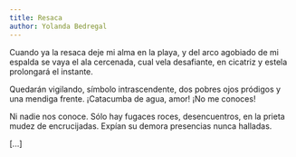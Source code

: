 ```yaml
---
title: Resaca
author: Yolanda Bedregal
---
```

Cuando ya la resaca deje mi alma en la playa,
y del arco agobiado de mi espalda se vaya
el ala cercenada, cual vela desafiante,
en cicatriz y estela prolongará el instante.

Quedarán vigilando, símbolo intrascendente,
dos pobres ojos pródigos y una mendiga frente.
¡Catacumba de agua, amor! ¡No me conoces!

Ni nadie nos conoce. Sólo hay fugaces roces,
desencuentros, en la prieta mudez de encrucijadas.
Expían su demora presencias nunca halladas.

[...]
